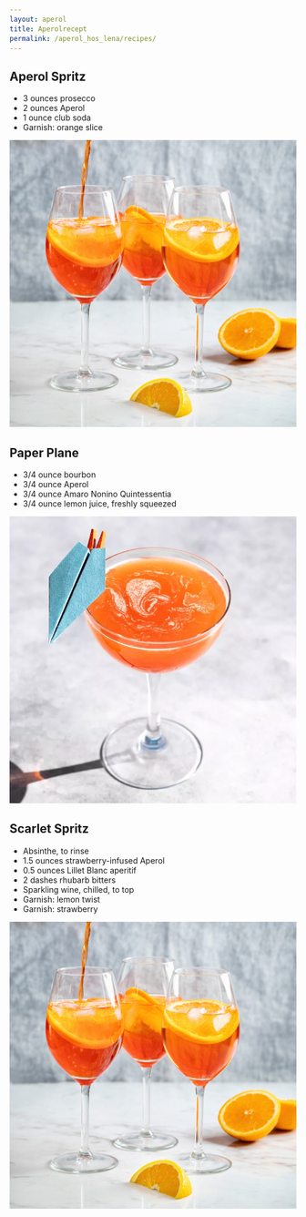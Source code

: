 ```yaml
---
layout: aperol
title: Aperolrecept
permalink: /aperol_hos_lena/recipes/
---
```


<div>
   <div>
      <h2 class="aperol_title">Aperol Spritz</h2>
      <ul>
         <li>3 ounces prosecco</li>
         <li>2 ounces Aperol</li>
         <li>1 ounce club soda</li>
         <li>Garnish: orange slice</li>
      </ul>
      <img src="/assets/aperol_spritz.png" class="aperol_img">
    </div>
    <div>
      <h2 class="aperol_title">Paper Plane</h2>
      <ul>
         <li>3/4 ounce bourbon</li>
         <li>3/4 ounce Aperol</li>
         <li>3/4 ounce Amaro Nonino Quintessentia</li>
         <li>3/4 ounce lemon juice, freshly squeezed</li>
      </ul>
      <img src="/assets/paper_plane.png" class="aperol_img">
    </div>
    <div>
      <h2 class="aperol_title">Scarlet Spritz</h2>
      <ul>
         <li>Absinthe, to rinse</li>
         <li>1.5 ounces strawberry-infused Aperol</li>
         <li>0.5 ounces Lillet Blanc aperitif</li>
         <li>2 dashes rhubarb bitters</li>
         <li>Sparkling wine, chilled, to top</li>
         <li>Garnish: lemon twist</li>
         <li>Garnish: strawberry</li>
      </ul>
      <img src="/assets/aperol_spritz.png" class="aperol_img">
   </div>
</div>